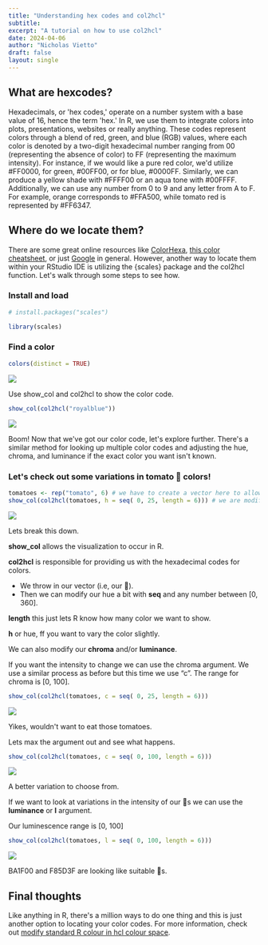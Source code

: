```yaml
---
title: "Understanding hex codes and col2hcl"
subtitle: 
excerpt: "A tutorial on how to use col2hcl"
date: 2024-04-06
author: "Nicholas Vietto"
draft: false
layout: single
---
```



## What are hexcodes? 

Hexadecimals, or 'hex codes,' operate on a number system with a base value of 16, hence the term 'hex.' In R, we use them to integrate colors into plots, presentations, websites or really anything. These codes represent colors through a blend of red, green, and blue (RGB) values, where each color is denoted by a two-digit hexadecimal number ranging from 00 (representing the absence of color) to FF (representing the maximum intensity). For instance, if we would like a pure red color, we'd utilize #FF0000, for green, #00FF00, or for blue, #0000FF. Similarly, we can produce a yellow shade with #FFFF00 or an aqua tone with #00FFFF. Additionally, we can use any number from 0 to 9 and any letter from A to F. For example, orange corresponds to #FFA500, while tomato red is represented by #FF6347.


## Where do we locate them? 

There are some great online resources like [ColorHexa](https://www.colorhexa.com/), [this color cheatsheet](https://www.nceas.ucsb.edu/sites/default/files/2020-04/colorPaletteCheatsheet.pdf), or just [Google](https://www.google.com/search?client=firefox-b-1-d&q=aqua+hex+color+code) in general. However, another way to locate them within your RStudio IDE is utilizing the {scales} package and the col2hcl function. Let's walk through some steps to see how.


### Install and load

```r
# install.packages("scales")

library(scales)

```

### Find a color


```r
colors(distinct = TRUE)


```

![](cols.jpg)


Use show_col and col2hcl to show the color code.


```r
show_col(col2hcl("royalblue"))


```

![](blue.jpg)


Boom! Now that we've got our color code, let's explore further. There's a similar method for looking up multiple color codes and adjusting the hue, chroma, and luminance if the exact color you want isn't known.

### Let's check out some variations in tomato 🍅 colors!

```r
tomatoes <- rep("tomato", 6) # we have to create a vector here to allow multiple to show
show_col(col2hcl(tomatoes, h = seq( 0, 25, length = 6))) # we are modifying our hue here

```

![](tomato.jpg)

Lets break this down. 

**show_col** allows the visualization to occur in R.

**col2hcl**  is responsible for providing us with the hexadecimal codes for colors.

* We throw in our vector (i.e, our 🍅).
* Then we can modify our hue a bit with **seq** and any number between [0, 360].

**length** this just lets R know how many color we want to show. 

**h** or hue, ff you want to vary the color slightly.

We can also modify our **chroma** and/or **luminance**.

If you want the intensity to change we can use the chroma argument. We use a similar process as before but this time we use “c”. The range for chroma is [0, 100].

```r
show_col(col2hcl(tomatoes, c = seq( 0, 25, length = 6))) 

```

![](chroma1.jpg)

Yikes, wouldn't want to eat those tomatoes. 

Lets max the argument out and see what happens.

```r
show_col(col2hcl(tomatoes, c = seq( 0, 100, length = 6))) 

```
![](chroma2.jpg)

A better variation to choose from.

If we want to look at variations in the intensity of our 🍅s we can use the **luminance** or **l** argument. 

Our luminescence range is [0, 100]


```r
show_col(col2hcl(tomatoes, l = seq( 0, 100, length = 6))) 


```

![](lum.jpg)

BA1F00 and F85D3F are looking like suitable 🍅s. 



## Final thoughts

Like anything in R, there's a million ways to do one thing and this is just another option to locating your color codes. For more information, check out [modify standard R colour in hcl colour space](https://scales.r-lib.org/reference/col2hcl.html#ref-examples).


